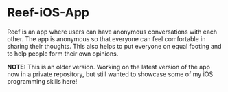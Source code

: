 # Reef-iOS-App

Reef is an app where users can have anonymous conversations with each other. The app is anonymous so that everyone can feel comfortable in sharing their thoughts. This also helps to put everyone on equal footing and to help people form their own opinions.

**NOTE:** This is an older version. Working on the latest version of the app now in a private repository, but still wanted to showcase some of my iOS programming skills here!
